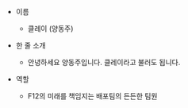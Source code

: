 - 이름
    - 클레이 (양동주)
- 한 줄 소개
    - 안녕하세요 양동주입니다. 클레이라고 불러도 됩니다.

- 역할
    - F12의 미래를 책임지는 배포팀의 든든한 팀원
